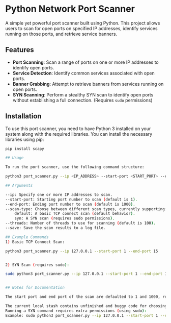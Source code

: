 # Python Network Port Scanner

A simple yet powerful port scanner built using Python. This project allows users to scan for open ports on specified IP addresses, identify services running on those ports, and retrieve service banners.

## Features

- **Port Scanning**: Scan a range of ports on one or more IP addresses to identify open ports.
- **Service Detection**: Identify common services associated with open ports.
- **Banner Grabbing**: Attempt to retrieve banners from services running on open ports.
- **SYN Scanning**: Perform a stealthy SYN scan to identify open ports without establishing a full connection. (Requires `sudo` permissions)

## Installation

To use this port scanner, you need to have Python 3 installed on your system along with the required libraries. You can install the necessary libraries using pip:

```bash
pip install scapy

## Usage

To run the port scanner, use the following command structure:

python3 port_scanner.py --ip <IP_ADDRESS> --start-port <START_PORT> --end-port <END_PORT> [--scan-type <SCAN_TYPE>] [--threads <NUMBER_OF_THREADS>] [--save]

## Arguments

--ip: Specify one or more IP addresses to scan.
--start-port: Starting port number to scan (default is 1).
--end-port: Ending port number to scan (default is 1000).
--scan-type: Choose between different scan types, currently supporting:
    default: A basic TCP connect scan (default behavior).
    syn: A SYN scan (requires sudo permissions).
--threads: Number of threads to use for scanning (default is 100).
--save: Save the scan results to a log file.

## Example Commands
1) Basic TCP Connect Scan:

python3 port_scanner.py --ip 127.0.0.1 --start-port 1 --end-port 15


2) SYN Scan (requires sudo):

sudo python3 port_scanner.py --ip 127.0.0.1 --start-port 1 --end-port 15 --scan-type syn


## Notes for Documentation

The start port and end port of the scan are defaulted to 1 and 1000, respectively. For a full breadth scan of an entire IP, users will need to specify the start port with the flag and value (-sp 1) and the end port as (-ep 65535).

The current local stash contains unfinished and buggy code for choosing scan types.
Running a SYN command requires extra permissions (using sudo):
Example: sudo python3 port_scanner.py --ip 127.0.0.1 --start-port 1 --end-port 15 --scan-type syn
